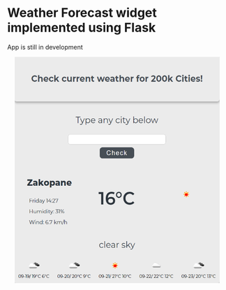 <h1>Weather Forecast widget implemented using Flask
</h1>

<p> App is still in development
</p>

<p align="center">
  <img width="470" height="518" src="https://github.com/zbigniewstefaniuk/weather_api_widget/blob/master/static/images/weatherapp.png">
</p>